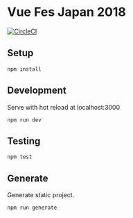 Vue Fes Japan 2018
==================

[![CircleCI](https://circleci.com/gh/kazupon/vuefes-2018/tree/master.svg?style=svg)](https://circleci.com/gh/kazupon/vuefes-2018/tree/master)

## Setup

```
npm install
```

## Development

Serve with hot reload at localhost:3000

```
npm run dev
```

## Testing

```
npm test
```

## Generate

Generate static project.

```
npm run generate
```
